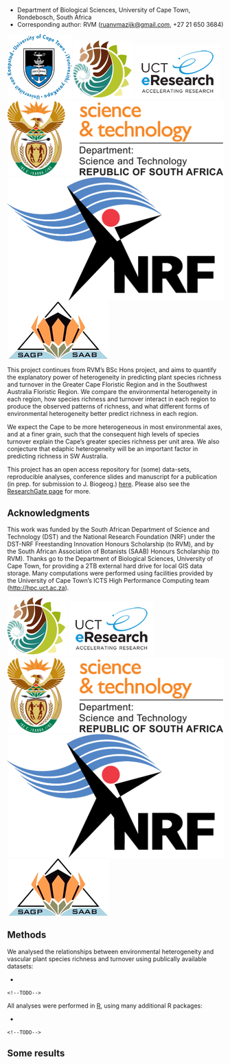 
  - Department of Biological Sciences, University of Cape Town,
    Rondebosch, South Africa
  - Corresponding author: RVM (<ruanvmazijk@gmail.com>, +27 21 650 3684)

![](logos/UCT-logo.png) ![](logos/BIO-logo.png)
![](logos/eResearch-logo.png) ![](logos/DST-logo.png)
![](logos/NRF-logo.png) ![](logos/SAAB-logo.png)

This project continues from RVM’s BSc Hons project, and aims to quantify
the explanatory power of heterogeneity in predicting plant species
richness and turnover in the Greater Cape Floristic Region and in the
Southwest Australia Floristic Region. We compare the environmental
heterogeneity in each region, how species richness and turnover interact
in each region to produce the observed patterns of richness, and what
different forms of environmental heterogeneity better predict richness
in each region.

We expect the Cape to be more heterogeneous in most environmental axes,
and at a finer grain, such that the consequent high levels of species
turnover explain the Cape’s greater species richness per unit area. We
also conjecture that edaphic heterogeneity will be an important factor
in predicting richness in SW Australia.

This project has an open access repository for (some) data-sets,
reproducible analyses, conference slides and manuscript for a
publication (in prep. for submission to J. Biogeog.)
[here](https://github.com/rvanmazijk/Cape-vs-SWA/). Please also see the
[ResearchGate
page](https://www.researchgate.net/project/Plant-species-richness-turnover-environmental-heterogeneity-in-the-Cape-and-SW-Australia)
for more.

## Acknowledgments

This work was funded by the South African Department of Science and
Technology (DST) and the National Research Foundation (NRF) under the
DST-NRF Freestanding Innovation Honours Scholarship (to RVM), and by the
South African Association of Botanists (SAAB) Honours Scholarship (to
RVM). Thanks go to the Department of Biological Sciences, University of
Cape Town, for providing a 2TB external hard drive for local GIS data
storage. Many computations were performed using facilities provided by
the University of Cape Town’s ICTS High Performance Computing team
(<http://hpc.uct.ac.za>).

![](logos/BIO-logo.png) ![](logos/eResearch-logo.png)
![](logos/DST-logo.png) ![](logos/NRF-logo.png) ![](logos/SAAB-logo.png)

## Methods

We analysed the relationships between environmental heterogeneity and
vascular plant species richness and turnover using publically available
datasets:

  - 
    
    <!--TODO-->

All analyses were performed in [R](https://www.r-project.org/), using
many additional R packages:

  - 
    
    <!--TODO-->

## Some results
